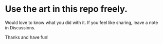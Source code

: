 # Use the art in this repo freely. 

Would love to know what you did with it. If you feel like sharing, leave a note in Discussions.

Thanks and have fun!
